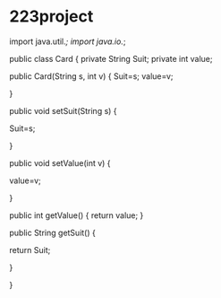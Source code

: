# 223project
import java.util.*;
import java.io.*;

public class Card
{
private String Suit;
private int value;

public Card(String s, int v)
{
Suit=s;
value=v;

}

public void setSuit(String s)
{

Suit=s;

}

public void setValue(int v)
{

value=v;

}

public int getValue()
{
return value;
}

public String getSuit()
{

return Suit;

}

}
